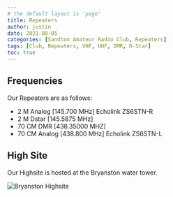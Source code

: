 ```yaml
---
# the default layout is 'page'
title: Repeaters
author: justin
date: 2021-08-05
categories: [Sandton Amateur Radio Club, Repeaters]
tags: [Club, Repeaters, VHF, UHF, DMR, D-Star]
toc: true
---
```


Frequencies
---

Our Repeaters are as follows:
- 2 M Analog [145.700 MHz]   Echolink ZS6STN-R
- 2 M Dstar [145.5875 MHz]
- 70 CM DMR [438.35000 MHZ]
- 70 CM Analog [438.800 MHz]  Echolink ZS6STN-L


High Site
---

Our Highsite is hosted at the Bryanston water tower.

![Bryanston  Highsite](/repeaters/HighSite.jpg)